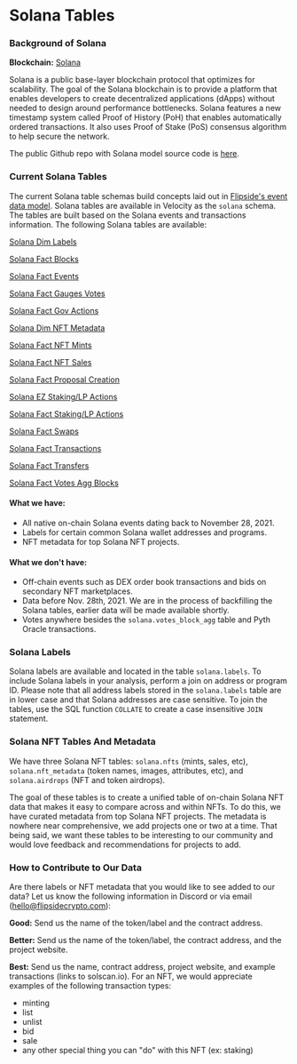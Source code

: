 # Solana Tables

### Background of Solana

**Blockchain:** [Solana](https://solana.com/)

Solana is a public base-layer blockchain protocol that optimizes for scalability. The goal of the Solana blockchain is to provide a platform that enables developers to create decentralized applications (dApps) without needed to design around performance bottlenecks. Solana features a new timestamp system called Proof of History (PoH) that enables automatically ordered transactions. It also uses Proof of Stake (PoS) consensus algorithm to help secure the network.&#x20;

The public Github repo with Solana model source code is [here](https://github.com/FlipsideCrypto/solana-models).

### Current Solana Tables

The current Solana table schemas build concepts laid out in [Flipside's event data model](broken-reference). Solana tables are available in Velocity as the `solana` schema. The tables are built based on the Solana events and transactions information. The following Solana tables are available:

[Solana Dim Labels](https://flipsidecrypto.github.io/solana-models/#!/model/model.solana\_models.core\_\_dim\_labels)

[Solana Fact Blocks](https://flipsidecrypto.github.io/solana-models/#!/model/model.solana\_models.core\_\_fact\_blocks)

[Solana Fact Events](https://flipsidecrypto.github.io/solana-models/#!/model/model.solana\_models.core\_\_fact\_events)&#x20;

[Solana Fact Gauges Votes](https://flipsidecrypto.github.io/solana-models/#!/model/model.solana\_models.core\_\_fact\_gauges\_votes)

[Solana Fact Gov Actions](https://flipsidecrypto.github.io/solana-models/#!/model/model.solana\_models.core\_\_fact\_gov\_actions)

[Solana Dim NFT Metadata](https://flipsidecrypto.github.io/solana-models/#!/model/model.solana\_models.core\_\_dim\_nft\_metadata)

[Solana Fact NFT Mints](https://flipsidecrypto.github.io/solana-models/#!/model/model.solana\_models.core\_\_fact\_nft\_mints)

[Solana Fact NFT Sales](https://flipsidecrypto.github.io/solana-models/#!/model/model.solana\_models.core\_\_fact\_nft\_sales)

[Solana Fact Proposal Creation](broken-reference)

[Solana EZ Staking/LP Actions](broken-reference)

[Solana Fact Staking/LP Actions](https://flipsidecrypto.github.io/solana-models/#!/model/model.solana\_models.core\_\_fact\_staking\_lp\_actions)

[Solana Fact Swaps](https://flipsidecrypto.github.io/solana-models/#!/model/model.solana\_models.core\_\_fact\_swaps)

[Solana Fact Transactions](https://flipsidecrypto.github.io/solana-models/#!/model/model.solana\_models.core\_\_fact\_transactions)

[Solana Fact Transfers](https://flipsidecrypto.github.io/solana-models/#!/model/model.solana\_models.core\_\_fact\_transfers)

[Solana Fact Votes Agg Blocks](https://flipsidecrypto.github.io/solana-models/#!/model/model.solana\_models.core\_\_fact\_votes\_agg\_block)&#x20;

#### What we have:

* All native on-chain Solana events dating back to November 28, 2021.&#x20;
* Labels for certain common Solana wallet addresses and programs.&#x20;
* NFT metadata for top Solana NFT projects.&#x20;

#### What we don't have:&#x20;

* Off-chain events such as DEX order book transactions and bids on secondary NFT marketplaces.&#x20;
* Data before Nov. 28th, 2021. We are in the process of backfilling the Solana tables, earlier data will be made available shortly.&#x20;
* Votes anywhere besides the `solana.votes_block_agg` table and Pyth Oracle transactions.

### Solana Labels&#x20;

Solana labels are available and located in the table `solana.labels`. To include Solana labels in your analysis, perform a join on address or program ID. Please note that all address labels stored in the `solana.labels` table are in lower case and that Solana addresses are case sensitive. To join the tables, use the SQL function `COLLATE` to create a case insensitive `JOIN` statement.&#x20;

### Solana NFT Tables And Metadata

We have three Solana NFT tables: `solana.nfts` (mints, sales, etc), `solana.nft_metadata` (token names, images, attributes, etc), and `solana.airdrops` (NFT and token airdrops).

The goal of these tables is to create a unified table of on-chain Solana NFT data that makes it easy to compare across and within NFTs. To do this, we have curated metadata from top Solana NFT projects. The metadata is nowhere near comprehensive, we add projects one or two at a time. That being said, we want these tables to be interesting to our community and would love feedback and recommendations for projects to add.&#x20;

### How to Contribute to Our Data

Are there labels or NFT metadata that you would like to see added to our data? Let us know the following information in Discord or via email (hello@flipsidecrypto.com):&#x20;

**Good:** Send us the name of the token/label and the contract address.&#x20;

**Better:** Send us the name of the token/label, the contract address, and the project website.

**Best:** Send us the name, contract address, project website, and example transactions (links to solscan.io). For an NFT, we would appreciate examples of the following transaction types:&#x20;

* minting
* list
* unlist
* bid
* sale
* any other special thing you can "do" with this NFT (ex: staking)
